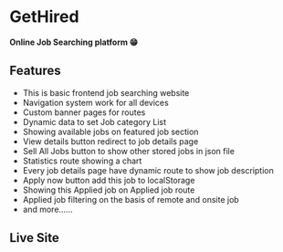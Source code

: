 # GetHired

**Online Job Searching platform 😁**

## Features
* This is basic frontend job searching website
* Navigation system work for all devices
* Custom banner pages for routes
* Dynamic data to set Job category List
* Showing available jobs on featured job section
* View details button redirect to job details page
* Sell All Jobs button to show other stored jobs in json file
* Statistics route showing a chart
* Every job details page have dynamic route to show job description
* Apply now button add this job to localStorage
* Showing this Applied job on Applied job route
* Applied job filtering on the basis of remote and onsite job
* and more......

## Live Site
